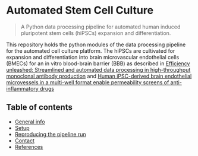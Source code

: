 # Automated Stem Cell Culture
> A Python data processing pipeline for automated human induced pluripotent stem cells (hiPSCs) expansion and differentiation.
> 
This repository holds the python modules of the data processing pipeline for the automated cell culture platform. The hiPSCs are cultivated for expansion and differentiation into brain microvascular endothelial cells (BMECs) for an in vitro blood-brain barrier (BBB) as described in [Efficiency unleashed: Streamlined and automated data processing in high-throughput monoclonal antibody production](link_to_preprint) and [Human iPSC-derived brain endothelial microvessels in a multi-well format enable permeability screens of anti-inflammatory drugs](https://www.sciencedirect.com/science/article/pii/S014296122200165X?via%3Dihub)

## Table of contents
* [General info](#general-info)
* [Setup](#setup)
* [Reproducing the pipeline run](#reproducing-the-pipeline-run)
* [Contact](#contact)
* [References](#references)
